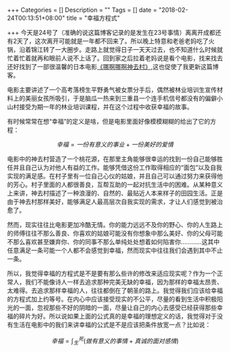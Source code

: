 +++
Categories = []
Description = ""
Tags = []
date = "2018-02-24T00:13:51+08:00"
title = "幸福方程式"

+++
今天是24号了（准确的说这篇博客记录的是发生在23号事情）离离开成都还有2天了，这次离开可能就是一年都不回来了。所以晚上特意和老爸老妈吃了火锅，沿着锦江转了一大圈步。走路上就觉得日子一天天过去，也不知道什么时候就忙着忙着就再和眼前人说不上话了。回到家之后拉着老妈说是看个电影，找来找去还好找到了一部很温馨的日本电影[《哪啊哪啊神去村》](https://zh.wikipedia.org/wiki/%E5%93%AA%E5%95%8A%E5%93%AA%E5%95%8A~%E7%A5%9E%E5%8E%BB%E6%9D%91_WOOD_JOB%EF%BC%81),这也促使了我更新这篇博客。

电影主要讲述了一个高考落榜生平野勇气被女票分手后，偶然被林业培训生宣传材料上的美丽女孩所吸引，于是脑瓜一热来到三重县一个连手机信号都没有的偏僻小山村接受为期一年的林业培训课程，并在这个过程中收获幸福的故事。

有时候常常在想“幸福”的定义是啥，但是电影里面好像模模糊糊的给出了它的方程：

$$幸福=一份有意义的事业+一份美好的爱情$$

电影中的神去村营造了一个桃花源，在那里主角能够很幸运的找到一份自己能够胜任并且自己认为对他人有益的工作。能够凭借这份工作取得相应的“面包”以及自我实现的满足感。在村子里有一位自己心仪的姑娘，并且自己可以通过努力来获得他的芳心。村子里面的人都很善良，互帮互助的一起对抗生活中的困难。从某种意义上来讲，神去村描述了一种浪漫的、自然的、最贴近人本来样子的田园生活。正是由于神去村那样美好，能够满足人最高层次自我实现的需求，才让人们感觉到被治愈了。

然而，现实往往比电影更加冷酷无情。你的能力远远不及你的野心、你的人生路上的师傅往往不那么善良、你喜欢的姑娘可能没有你想象中那么美好、你的父母可能不那么喜欢甚至嫌弃你、你的同事不那么单纯处处想着如何陷害你…………这其中任意满足一条可能一个人都不会感觉到幸福，然而现实中往往我们会遇到其中不止一条。

所以，我觉得幸福的方程式是不是要有那么些许的修改来适应现实呢？作为一个正常人，我们不能像诗人一样去追求那种完美无缺的幸福，因为那样的幸福太昂贵、太难得。去追求那样幸福的人，往往都倒在了朝圣的路上。我觉得我们应该给幸福的方程式加上约等号。在内心中应该接受现实的不公平，尽量的看到生活中积极阳光的一面，忽视那些不好的阴暗的一面，尽量让自己的内心去感受已经获得那些幸福的碎片为好。所以说如果上面的公式真的是幸福的理想定义的话，我觉得对于没有生活在电影中的我们来讲幸福的公式是不是应该把条件放宽一点？比如说：

$$ 幸福=\int_生^死 (做有意义的事情+真诚的面对感情) $$

